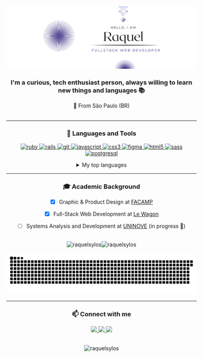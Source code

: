 <div align="center"> 
  <img src="https://github.com/raquelsylos/raquelsylos/blob/main/github_banner.png?raw=true"/>

  <h3> I'm a curious, tech enthusiast person, always willing to learn new things and languages 📚 </h3>

  📍 From São Paulo (BR)
<br><br>
<hr>
<h3> 🔧 Languages and Tools </h3>

<p> <a href="https://www.ruby-lang.org/en/" target="_blank"> <img src="https://img.shields.io/badge/Ruby-D7D4E1?style=for-the-badge&logo=ruby&logoColor=482FC4" alt="ruby" /> </a> 
  <a href="https://rubyonrails.org/" target="_blank"> <img src="https://img.shields.io/badge/Ruby_on_Rails-D7D4E1?style=for-the-badge&logo=ruby-on-rails&logoColor=482FC4" alt="rails" /> </a>  
  <a href="https://git-scm.com/" target="_blank"> <img src="https://shields.io/badge/git-D7D4E1?style=for-the-badge&logo=git&logoColor=482FC4" alt="git" /> </a> 
  <a href="https://developer.mozilla.org/en-US/docs/Web/JavaScript" target="_blank"> <img src="https://img.shields.io/badge/JavaScript-D7D4E1?style=for-the-badge&logo=javascript&logoColor=482FC4" alt="javascript"/> 
  <a href="https://www.w3schools.com/css/" target="_blank"> <img src="https://img.shields.io/badge/CSS3-D7D4E1?style=for-the-badge&logo=css3&logoColor=482FC4" alt="css3" /> </a>
  <a href="https://www.figma.com/" target="_blank"> <img src="https://img.shields.io/badge/Figma-D7D4E1?style=for-the-badge&logo=figma&logoColor=482FC4" alt="figma" /> </a>
  <a href="https://www.w3.org/html/" target="_blank"> <img src="https://img.shields.io/badge/HTML5-D7D4E1?style=for-the-badge&logo=html5&logoColor=482FC4" alt="html5" /> </a> 
  <a href="https://sass-lang.com" target="_blank"> <img src="https://img.shields.io/badge/Sass-D7D4E1?style=for-the-badge&logo=sass&logoColor=482FC4" alt="sass" /> </a> 
  <a href="https://www.postgresql.org/"> <img src="https://img.shields.io/badge/PostgreSQL-D7D4E1?style=for-the-badge&logo=postgresql&logoColor=482FC4" alt="postgresql"/> </a> 
</p>

<details>
<summary>My top languages</summary>

| Rank | Languages |
|-----:|-----------|
|     1| JavaScript|
|     2| React.JS  |
|     3| Ruby on Rails |

</details>

<hr>
<h3> 🎓 Academic Background </h3>

- [x] Graphic & Product Design at [FACAMP](https://vestibular3.facamp.com.br/) 
  
- [x] Full-Stack Web Development at [Le Wagon](https://www.lewagon.com/) 
  
- [ ] Systems Analysis and Development at [UNINOVE](https://www.uninove.br/) (in progress 📶)

<br>
   
<div align="center" style="display: flex; justify-content: center; align-items: center;">
  <img src="https://github-readme-stats.vercel.app/api?username=raquelsylos&show_icons=true&locale=en&theme=tokyonight" alt="raquelsylos" />
  <img src="https://github-readme-stats.vercel.app/api/top-langs?username=raquelsylos&layout=compact&theme=tokyonight&langs_count=6" alt="raquelsylos" />
</div>

![snake dark](https://raw.githubusercontent.com/raquelsylos/raquelsylos/main/dist/github-snake-dark.svg?palette=github-dark)
<hr>

<h3 align="center">📫 Connect with me</h3>
<div align="center">
  <a href="https://www.linkedin.com/in/raquelbiondi" target="_blank">
    <img src="https://img.shields.io/badge/LinkedIn-482FC4?style=for-the-badge&logo=linkedin&logoColor=black">
  </a>
  <a href="https://www.instagram.com/_raquelbiondi/" target="_blank">
    <img src="https://img.shields.io/badge/-Instagram-482FC4?style=for-the-badge&logo=instagram&logoColor=white">
  </a>
  <a href="mailto:raquelsylos@gmail.com" target="_blank">
    <img src="https://img.shields.io/badge/-Gmail-482FC4?style=for-the-badge&logo=gmail&logoColor=white">
  </a>
</div>

<br>

<p align="center">
  <img src="https://komarev.com/ghpvc/?username=raquelsylos&label=Profile%20views&color=0e75b6&style=flat" alt="raquelsylos" />
</p>





